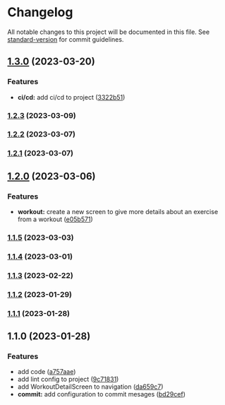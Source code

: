 # Changelog

All notable changes to this project will be documented in this file. See [standard-version](https://github.com/conventional-changelog/standard-version) for commit guidelines.

## [1.3.0](https://github.com/thiagoadsix/pump-app/compare/v1.2.3...v1.3.0) (2023-03-20)


### Features

* **ci/cd:** add ci/cd to project ([3322b51](https://github.com/thiagoadsix/pump-app/commit/3322b51e727a6ae046398378a68e3a3444067e2b))

### [1.2.3](https://github.com/thiagoadsix/pump-app/compare/v1.2.2...v1.2.3) (2023-03-09)

### [1.2.2](https://github.com/thiagoadsix/pump-app/compare/v1.2.1...v1.2.2) (2023-03-07)

### [1.2.1](https://github.com/thiagoadsix/pump-app/compare/v1.2.0...v1.2.1) (2023-03-07)

## [1.2.0](https://github.com/thiagoadsix/pump-app/compare/v1.1.5...v1.2.0) (2023-03-06)


### Features

* **workout:** create a new screen to give more details about an exercise from a workout ([e05b571](https://github.com/thiagoadsix/pump-app/commit/e05b5711c7094d555211667e82d4a52ab328f835))

### [1.1.5](https://github.com/thiagoadsix/pump-app/compare/v1.1.4...v1.1.5) (2023-03-03)

### [1.1.4](https://github.com/thiagoadsix/pump-app/compare/v1.1.3...v1.1.4) (2023-03-01)

### [1.1.3](https://github.com/thiagoadsix/pump-app/compare/v1.1.0...v1.1.3) (2023-02-22)

### [1.1.2](https://github.com/thiagoadsix/pump-app/compare/v1.1.0...v1.1.2) (2023-01-29)

### [1.1.1](https://github.com/thiagoadsix/pump-app/compare/v1.1.0...v1.1.1) (2023-01-28)

## 1.1.0 (2023-01-28)


### Features

* add code ([a757aae](https://github.com/thiagoadsix/pump-app/commit/a757aae329ff7060948066e46dd091cd97593463))
* add lint config to project ([9c71831](https://github.com/thiagoadsix/pump-app/commit/9c71831e37b61b90caf20825db2da3271017e82d))
* add WorkoutDetailScreen to navigation ([da659c7](https://github.com/thiagoadsix/pump-app/commit/da659c7305ad17ac1ec745926a61c90529664481))
* **commit:** add configuration to commit mesages ([bd29cef](https://github.com/thiagoadsix/pump-app/commit/bd29cefdbc1b985ac652bf5460f117184a62e3a5))
